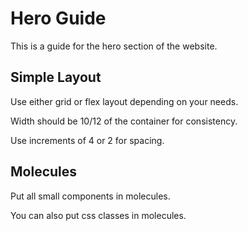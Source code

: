 # Hero Guide

This is a guide for the hero section of the website.

## Simple Layout

Use either grid or flex layout depending on your needs.

Width should be 10/12 of the container for consistency.

Use increments of 4 or 2 for spacing.

## Molecules

Put all small components in molecules.

You can also put css classes in molecules.

